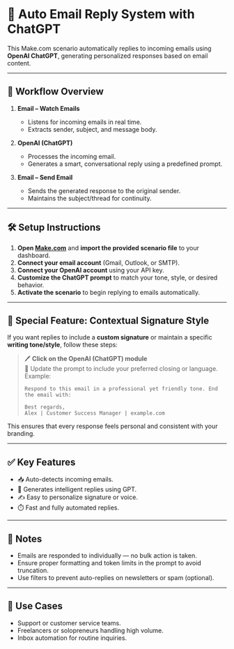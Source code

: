 # 🤖 Auto Email Reply System with ChatGPT

This Make.com scenario automatically replies to incoming emails using **OpenAI ChatGPT**, generating personalized responses based on email content.

---

## 🔁 Workflow Overview

1. **Email – Watch Emails**
   - Listens for incoming emails in real time.
   - Extracts sender, subject, and message body.

2. **OpenAI (ChatGPT)**
   - Processes the incoming email.
   - Generates a smart, conversational reply using a predefined prompt.

3. **Email – Send Email**
   - Sends the generated response to the original sender.
   - Maintains the subject/thread for continuity.

---

## 🛠 Setup Instructions

1. **Open [Make.com](https://www.make.com/)** and **import the provided scenario file** to your dashboard.
2. **Connect your email account** (Gmail, Outlook, or SMTP).
3. **Connect your OpenAI account** using your API key.
4. **Customize the ChatGPT prompt** to match your tone, style, or desired behavior.
5. **Activate the scenario** to begin replying to emails automatically.

---

## 🧠 Special Feature: Contextual Signature Style

If you want replies to include a **custom signature** or maintain a specific **writing tone/style**, follow these steps:

> 🖊️ **Click on the OpenAI (ChatGPT) module**  
> 📝 Update the prompt to include your preferred closing or language.  
> Example:
> ```
> Respond to this email in a professional yet friendly tone. End the email with:
> 
> Best regards,  
> Alex | Customer Success Manager | example.com
> ```

This ensures that every response feels personal and consistent with your branding.

---

## ✅ Key Features

- 📥 Auto-detects incoming emails.
- 🤖 Generates intelligent replies using GPT.
- ✍️ Easy to personalize signature or voice.
- ⏱️ Fast and fully automated replies.

---

## 📌 Notes

- Emails are responded to individually — no bulk action is taken.
- Ensure proper formatting and token limits in the prompt to avoid truncation.
- Use filters to prevent auto-replies on newsletters or spam (optional).

---

## 🧩 Use Cases

- Support or customer service teams.
- Freelancers or solopreneurs handling high volume.
- Inbox automation for routine inquiries.

